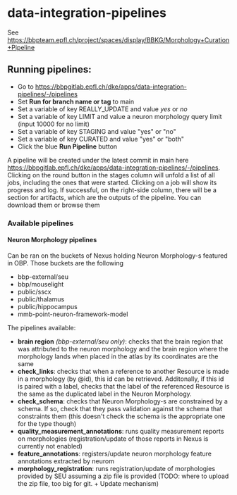 # data-integration-pipelines

See https://bbpteam.epfl.ch/project/spaces/display/BBKG/Morphology+Curation+Pipeline


## Running pipelines: 
- Go to 
https://bbpgitlab.epfl.ch/dke/apps/data-integration-pipelines/-/pipelines
- Set **Run for branch name or tag** to main
- Set a variable of key REALLY_UPDATE and value *yes* or *no*
- Set a variable of key LIMIT and value a neuron morphology query limit (input 10000 for no limit)
- Set a variable of key STAGING and value "yes" or "no"
- Set a variable of key CURATED and value "yes" or "both"
- Click the blue **Run Pipeline** button


A pipeline will be created under the latest commit in main here https://bbpgitlab.epfl.ch/dke/apps/data-integration-pipelines/-/pipelines.
Clicking on the round button in the stages column will unfold a list of all jobs, including the ones that were started.
Clicking on a job will show its progress and log.
If successful, on the right-side column, there will be a section for artifacts, which are the outputs of the pipeline. 
You can download them or browse them
### Available pipelines
#### Neuron Morphology pipelines 
Can be ran on the buckets of Nexus holding Neuron Morphology-s featured in OBP. Those buckets are the following
- bbp-external/seu 
- bbp/mouselight
- public/sscx
- public/thalamus
- public/hippocampus
- mmb-point-neuron-framework-model

The pipelines available: 
- **brain region** *(bbp-external/seu only)*: checks that the brain region that was attributed to the neuron morphology and the brain region where the morphology lands when placed in the atlas by its coordinates are the same
- **check_links**: checks that when a reference to another Resource is made in a morphology (by @id), this id can be retrieved. Additonally, if this id is paired with a label, checks that the label of the referenced Resource is the same as the duplicated label in the Neuron Morphology.
- **check_schema**: checks that Neuron Morphology-s are constrained by a schema. If so, check that they pass validation against the schema that constraints them (this doesn't check the schema is the appropriate one for the type though)
- **quality_measurement_annotations**: runs quality measurement reports on morphologies (registration/update of those reports in Nexus is currently not enabled)
- **feature_annotations**: registers/update neuron morphology feature annotations extracted by neurom
- **morphology_registration**: runs registration/update of morphologies provided by SEU assuming a zip file is provided (TODO: where to upload the zip file, too big for git. + Update mechanism)

